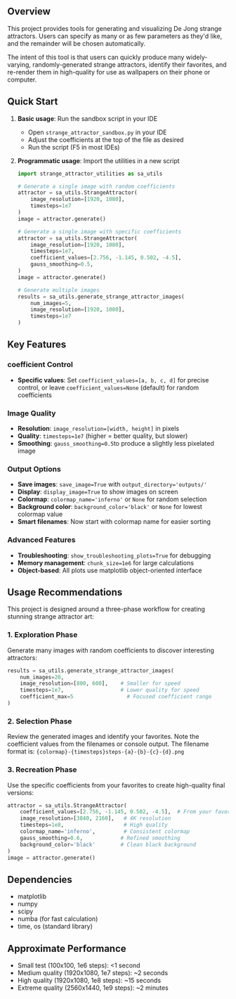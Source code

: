 ## Overview

This project provides tools for generating and visualizing De Jong strange attractors. Users can specify as many or as few parameters as they'd like, and the remainder will be chosen automatically.

The intent of this tool is that users can quickly produce many widely-varying, randomly-generated strange attractors, identify their favorites, and re-render them in high-quality for use as wallpapers on their phone or computer. 

## Quick Start

1. **Basic usage**: Run the sandbox script in your IDE
   - Open `strange_attractor_sandbox.py` in your IDE
   - Adjust the coefficients at the top of the file as desired
   - Run the script (F5 in most IDEs)

2. **Programmatic usage**: Import the utilities in a new script
   ```python
   import strange_attractor_utilities as sa_utils
   
   # Generate a single image with random coefficients
   attractor = sa_utils.StrangeAttractor(
       image_resolution=[1920, 1080],
       timesteps=1e7
   )
   image = attractor.generate()
   
   # Generate a single image with specific coefficients
   attractor = sa_utils.StrangeAttractor(
       image_resolution=[1920, 1080],
       timesteps=1e7,
       coefficient_values=[2.756, -1.145, 0.502, -4.5],
       gauss_smoothing=0.5,
   )
   image = attractor.generate()
   
   # Generate multiple images
   results = sa_utils.generate_strange_attractor_images(
       num_images=5,
       image_resolution=[1920, 1080],
       timesteps=1e7
   )
   ```

## Key Features

### coefficient Control
- **Specific values**: Set `coefficient_values=[a, b, c, d]` for precise control, or leave `coefficient_values=None` (default) for random coefficients

### Image Quality
- **Resolution**: `image_resolution=[width, height]` in pixels
- **Quality**: `timesteps=1e7` (higher = better quality, but slower)
- **Smoothing**: `gauss_smoothing=0.5`to produce a slightly less pixelated image

### Output Options
- **Save images**: `save_image=True` with `output_directory='outputs/'`
- **Display**: `display_image=True` to show images on screen
- **Colormap**: `colormap_name='inferno'` or `None` for random selection
- **Background color**: `background_color='black'` or `None` for lowest colormap value
- **Smart filenames**: Now start with colormap name for easier sorting

### Advanced Features
- **Troubleshooting**: `show_troubleshooting_plots=True` for debugging
- **Memory management**: `chunk_size=1e6` for large calculations
- **Object-based**: All plots use matplotlib object-oriented interface

## Usage Recommendations

This project is designed around a three-phase workflow for creating stunning strange attractor art:

### 1. Exploration Phase
Generate many images with random coefficients to discover interesting attractors:
```python
results = sa_utils.generate_strange_attractor_images(
    num_images=20,
    image_resolution=[800, 600],    # Smaller for speed
    timesteps=1e7,                  # Lower quality for speed
    coefficient_max=5                 # Focused coefficient range
)
```

### 2. Selection Phase
Review the generated images and identify your favorites. Note the coefficient values from the filenames or console output. The filename format is: `{colormap}-{timesteps}steps-{a}-{b}-{c}-{d}.png`

### 3. Recreation Phase
Use the specific coefficients from your favorites to create high-quality final versions:
```python
attractor = sa_utils.StrangeAttractor(
    coefficient_values=[2.756, -1.145, 0.502, -4.5],  # From your favorite
    image_resolution=[3840, 2160],   # 4K resolution
    timesteps=1e8,                   # High quality
    colormap_name='inferno',         # Consistent colormap
    gauss_smoothing=0.6,            # Refined smoothing
    background_color='black'        # Clean black background
)
image = attractor.generate()
```

## Dependencies

- matplotlib
- numpy
- scipy
- numba (for fast calculation)
- time, os (standard library)

## Approximate Performance

- Small test (100x100, 1e6 steps): <1 second
- Medium quality (1920x1080, 1e7 steps): ~2 seconds
- High quality (1920x1080, 1e8 steps): ~15 seconds
- Extreme quality (2560x1440, 1e9 steps): ~2 minutes

